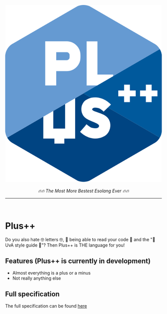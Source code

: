 <p align="center">
  <img src="https://raw.githubusercontent.com/wafelvloot/plus-pp/main/logo/plus_pp_logo.svg">
  <br>
  <br>
  <i>🔥🔥  The Most More Bestest Esolang Ever 🔥🔥 </i>
</p>
<hr>
<br>

# Plus++

Do you also hate 🤓 letters 🤓, 🥱 being able to read your code 🥱 and the "🤢 UvA style guide 🤢"? Then Plus++ is THE language for you!
<br>

## Features (Plus++ is currently in development)
- Almost everything is a plus or a minus
- Not really anything else

## Full specification
The full specification can be found [here](docs/specification.md)
